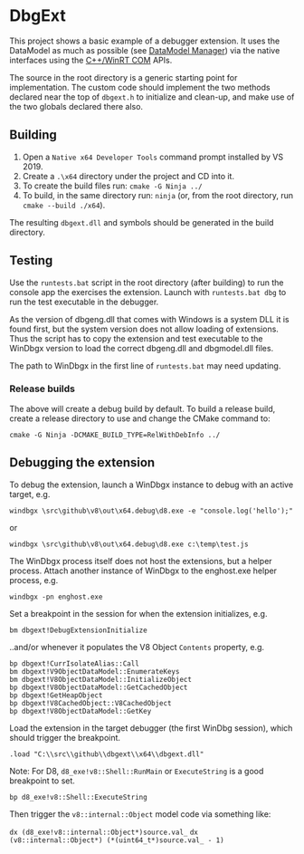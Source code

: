 # DbgExt
This project shows a basic example of a debugger extension. It uses the DataModel
as much as possible (see [DataModel Manager]) via the native interfaces using the
[C++/WinRT COM] APIs.

The source in the root directory is a generic starting point for implementation.
The custom code should implement the two methods declared near the top of
`dbgext.h` to initialize and clean-up, and make use of the two globals declared
there also.

## Building

1. Open a `Native x64 Developer Tools` command prompt installed by VS 2019.
2. Create a `.\x64` directory under the project and CD into it.
3. To create the build files run: `cmake -G Ninja ../`
4. To build, in the same directory run: `ninja` (or, from the root directory, run `cmake --build ./x64`).

The resulting `dbgext.dll` and symbols should be generated in the build directory.

## Testing

Use the `runtests.bat` script in the root directory (after building) to run the
console app the exercises the extension. Launch with `runtests.bat dbg` to run
the test executable in the debugger.

As the version of dbgeng.dll that comes with Windows is a system DLL it is found
first, but the system version does not allow loading of extensions. Thus the
script has to copy the extension and test executable to the WinDbgx version to
load the correct dbgeng.dll and dbgmodel.dll files.

The path to WinDbgx in the first line of `runtests.bat` may need updating.

### Release builds

The above will create a debug build by default. To build a release build, create
a release directory to use and change the CMake command to:

`cmake -G Ninja -DCMAKE_BUILD_TYPE=RelWithDebInfo ../`

## Debugging the extension

To debug the extension, launch a WinDbgx instance to debug with an active target, e.g.

`windbgx \src\github\v8\out\x64.debug\d8.exe -e "console.log('hello');"`

or

`windbgx \src\github\v8\out\x64.debug\d8.exe c:\temp\test.js`

The WinDbgx process itself does not host the extensions, but a helper process.
Attach another instance of WinDbgx to the enghost.exe helper process, e.g.

`windbgx -pn enghost.exe`

Set a breakpoint in the session for when the extension initializes, e.g.

`bm dbgext!DebugExtensionInitialize`

..and/or whenever it populates the V8 Object `Contents` property, e.g.

```text
bp dbgext!CurrIsolateAlias::Call
bm dbgext!V9ObjectDataModel::EnumerateKeys
bm dbgext!V8ObjectDataModel::InitializeObject
bp dbgext!V8ObjectDataModel::GetCachedObject
bp dbgext!GetHeapObject
bp dbgext!V8CachedObject::V8CachedObject
bp dbgext!V8ObjectDataModel::GetKey
```

Load the extension in the target debugger (the first WinDbg session), which should trigger the breakpoint.

`.load "C:\\src\\github\\dbgext\\x64\\dbgext.dll"`

Note: For D8, `d8_exe!v8::Shell::RunMain` or `ExecuteString` is a good breakpoint to set.

`bp d8_exe!v8::Shell::ExecuteString`

Then trigger the `v8::internal::Object` model code via something like:

`dx (d8_exe!v8::internal::Object*)source.val_`
`dx (v8::internal::Object*) (*(uint64_t*)source.val_ - 1)`

[DataModel Manager]: https://docs.microsoft.com/en-us/windows-hardware/drivers/debugger/data-model-cpp-overview
[C++/WinRT COM]: https://docs.microsoft.com/en-us/windows/uwp/cpp-and-winrt-apis/consume-com
